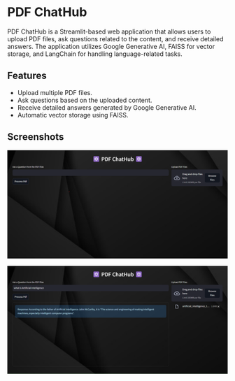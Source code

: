# PDF ChatHub
PDF ChatHub is a Streamlit-based web application that allows users to upload PDF files, ask questions related to the content, and receive detailed answers. The application utilizes Google Generative AI, FAISS for vector storage, and LangChain for handling language-related tasks.

## Features

- Upload multiple PDF files.
- Ask questions based on the uploaded content.
- Receive detailed answers generated by Google Generative AI.
- Automatic vector storage using FAISS.

## Screenshots

![Screenshot 1](https://github.com/harshitpathak18/PDF-ChatHub/blob/main/1.png)

![Screenshot 2](https://github.com/harshitpathak18/PDF-ChatHub/blob/main/2.png)
